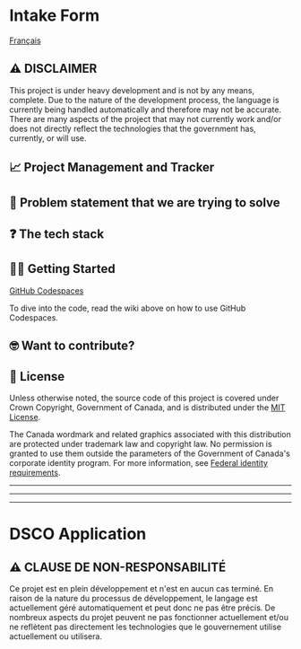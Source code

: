 # Intake Form

[Français](https://github.com/PHACDataHub/DSCO-naming-app/edit/main/README.md#dsco-application-de-g%C3%A9n%C3%A9ration-de-nom)

## ⚠️ DISCLAIMER

This project is under heavy development and is not by any means, complete. Due to the nature of the development process, the language is currently being handled automatically and therefore may not be accurate. There are many aspects of the project that may not currently work and/or does not directly reflect the technologies that the government has, currently, or will use.

## 📈 Project Management and Tracker



## 🤔 Problem statement that we are trying to solve

## ❓ The tech stack

## 👨‍💻 Getting Started
[GitHub Codespaces](https://github.com/PHACDataHub/Wiki/wiki/How-to-use-GitHub-Codespaces)

To dive into the code, read the wiki above on how to use GitHub Codespaces.

## 🤓 Want to contribute?

## 📄 License
Unless otherwise noted, the source code of this project is covered under Crown Copyright, Government of Canada, and is distributed under the [MIT License](LICENSE).

The Canada wordmark and related graphics associated with this distribution are protected under trademark law and copyright law. No permission is granted to use them outside the parameters of the Government of Canada's corporate identity program. For more information, see [Federal identity requirements](https://www.canada.ca/en/treasury-board-secretariat/topics/government-communications/federal-identity-requirements.html).

______________________
______________________
______________________

# DSCO Application 

## ⚠️ CLAUSE DE NON-RESPONSABILITÉ
Ce projet est en plein développement et n'est en aucun cas terminé. En raison de la nature du processus de développement, le langage est actuellement géré automatiquement et peut donc ne pas être précis. De nombreux aspects du projet peuvent ne pas fonctionner actuellement et/ou ne reflètent pas directement les technologies que le gouvernement utilise actuellement ou utilisera.
